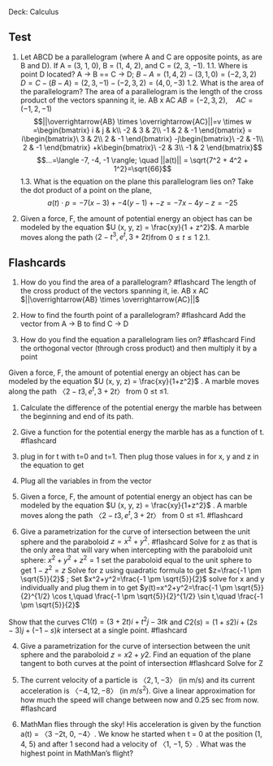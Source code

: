 Deck: Calculus
## Test
1. Let ABCD be a parallelogram (where A and C are opposite points, as are B and D). If A = (3, 1, 0),  B = (1, 4, 2), and C = (2, 3, −1).
	1.1. Where is point D located?
	A -> B == C -> D; 
	$B-A=(1,4,2) - (3,1,0)=(-2, 3, 2)$
	$D = C - (B-A)=(2, 3, -1) - (-2, 3, 2) = (4, 0, -3)$
	1.2. What is the area of the parallelogram?
	The area of a parallelogram is the length of the cross product of the vectors spanning it, ie. AB x AC
	$AB=(-2,3,2), \quad AC=(-1,2,-1)$
	$$||\overrightarrow{AB} \times \overrightarrow{AC}||=v \times w =\begin{bmatrix}  
i & j & k\\  
-2 & 3 & 2\\
-1 & 2 & -1
\end{bmatrix} = i\begin{bmatrix}\
3 & 2\\ 2 & -1
\end{bmatrix}
-j\begin{bmatrix}\
-2 & -1\\ 2 & -1
\end{bmatrix}
+k\begin{bmatrix}\
-2 & 3\\ -1 & 2
\end{bmatrix}$$
$$...=\langle -7, -4, -1 \rangle; \quad ||a(t)|| = \sqrt{7^2 + 4^2 + 1^2}=\sqrt{66}$$
	1.3. What is the equation on the plane this parallelogram lies on?
	Take the dot product of a point on the plane, 
	$$a(t) \cdot p =-7(x-3) + -4(y-1) + -z = -7x-4y-z=-25$$

	
1. Given a force, F, the amount of potential energy an object has can be modeled by the equation  $U (x, y, z) = \frac{xy}{1 + z^2}$. A marble moves along the path $\langle 2 −t^3, e^t, 3 + 2t \rangle$from $0 ≤t ≤1$ 
	2.1. 




## Flashcards
1. How do you find the area of a parallelogram? #flashcard 
The length of the cross product of the vectors spanning it, ie. AB x AC
$||\overrightarrow{AB} \times \overrightarrow{AC}||$

1. How to find the fourth point of a parallelogram? #flashcard 
Add the vector from A -> B to find C -> D

1. How do you find the equation a parallelogram lies on? #flashcard 
Find the orthogonal vector (through cross product) and then multiply it by a point

Given a force, F, the amount of potential energy an object has can be modeled by the equation  $U (x, y, z) = \frac{xy}{1+z^2}$ . A marble moves along the path $〈2 −t3, e^t, 3 + 2t〉$ from 0 ≤t ≤1.
1. Calculate the difference of the potential energy the marble has between the beginning and end of its path. 
2. Give a function for the potential energy the marble has as a function of t. #flashcard 
1. plug in for t with t=0 and t=1. Then plug those values in for x, y and z in the equation to get
2. Plug all the variables in from the vector


2. Given a force, F, the amount of potential energy an object has can be modeled by the equation  $U (x, y, z) = \frac{xy}{1+z^2}$ . A marble moves along the path $〈2 −t3, e^t, 3 + 2t〉$ from 0 ≤t ≤1.
 #flashcard 

3. Give a parametrization for the curve of intersection between the unit sphere and the paraboloid $z = x^2 + y^2$. #flashcard 
Solve for z as that is the only area that will vary when intercepting with the paraboloid
unit sphere: $x^2+y^2+z^2=1$ 
set the paraboloid equal to the unit sphere to get $1-z^2=z$ 
Solve for z using quadratic formula to get $z=\frac{-1 \pm \sqrt{5}}{2}$ ;
Set $x^2+y^2=\frac{-1 \pm \sqrt{5}}{2}$
solve for x and y individually and plug them in to get
$y(t)=x^2+y^2=\frac{-1 \pm \sqrt{5}}{2}^{1/2} \cos t,\quad \frac{-1 \pm \sqrt{5}}{2}^{1/2} \sin t,\quad \frac{-1 \pm \sqrt{5}}{2}$ 

Show that the curves $C1(t) = (3 + 2t)i + t^2j −3tk$ and $C2(s) = (1 + s2)i + (2s −3)j + (−1 −s)k$ intersect at a single point. #flashcard 

4. Give a parametrization for the curve of intersection between the unit sphere and the paraboloid $z = x2 + y2$.
Find an equation of the plane tangent to both curves at the point of intersection #flashcard 
Solve for Z

5. The current velocity of a particle is $〈2, 1, −3〉$ (in m/s) and its current acceleration is $〈−4, 12, −8〉$ (in $m/s^2$). Give a linear approximation for how much the speed will change between now and 0.25 sec from now. #flashcard 

6. MathMan flies through the sky! His acceleration is given by the function a(t) = 〈3 −2t, 0, −4〉. We know he started when t = 0 at the position (1, 4, 5) and after 1 second had a velocity of 〈1, −1, 5〉. What was the highest point in MathMan’s flight?